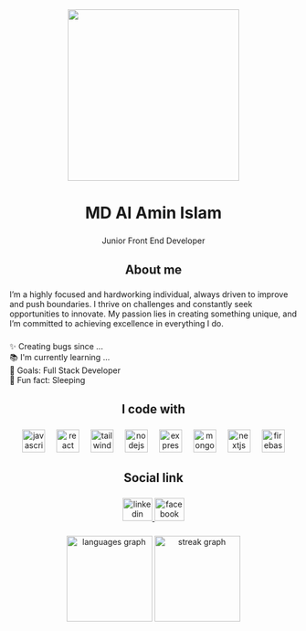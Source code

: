 <div align="center">
  <img height="300" src="https://i.ibb.co.com/FLx5MHTJ/github-Banner.png"  />
</div>

###

<h1 align="center">MD Al Amin Islam</h1>

###

<p align="center">Junior Front End Developer</p>

###

<h2 align="center">About me</h2>

###

<p align="left">I’m a highly focused and hardworking individual, always driven to improve and push boundaries. I thrive on challenges and constantly seek opportunities to innovate. My passion lies in creating something unique, and I’m committed to achieving excellence in everything I do.</p>

###

<p align="left">✨ Creating bugs since ...<br>📚 I'm currently learning ...<br>🎯 Goals: Full Stack Developer<br>🎲 Fun fact: Sleeping</p>

###

<h2 align="center">I code with</h2>

###

<div align="center">
  <img src="https://cdn.jsdelivr.net/gh/devicons/devicon/icons/javascript/javascript-original.svg" height="40" alt="javascript logo"  />
  <img width="12" />
  <img src="https://cdn.jsdelivr.net/gh/devicons/devicon/icons/react/react-original.svg" height="40" alt="react logo"  />
  <img width="12" />
  <img src="https://cdn.simpleicons.org/tailwindcss/06B6D4" height="40" alt="tailwindcss logo"  />
  <img width="12" />
  <img src="https://cdn.simpleicons.org/nodedotjs/339933" height="40" alt="nodejs logo"  />
  <img width="12" />
  <img src="https://skillicons.dev/icons?i=express" height="40" alt="express logo"  />
  <img width="12" />
  <img src="https://skillicons.dev/icons?i=mongodb" height="40" alt="mongodb logo"  />
  <img width="12" />
  <img src="https://cdn.jsdelivr.net/gh/devicons/devicon/icons/nextjs/nextjs-original.svg" height="40" alt="nextjs logo"  />
  <img width="12" />
  <img src="https://skillicons.dev/icons?i=firebase" height="40" alt="firebase logo"  />
</div>

###

<h2 align="center">Social link</h2>

###

<div align="center">
  <a href="https://www.linkedin.com/in/alamin34/" target="_blank">
    <img src="https://raw.githubusercontent.com/maurodesouza/profile-readme-generator/master/src/assets/icons/social/linkedin/default.svg" width="52" height="40" alt="linkedin logo"  />
  </a>
  <a href="https://www.facebook.com/ar.alamin34" target="_blank">
    <img src="https://raw.githubusercontent.com/maurodesouza/profile-readme-generator/master/src/assets/icons/social/facebook/default.svg" width="52" height="40" alt="facebook logo"  />
  </a>
</div>

###

<div align="center">
  <img src="https://github-readme-stats.vercel.app/api/top-langs?username=alaminislam34&locale=en&hide_title=false&layout=compact&card_width=320&langs_count=5&theme=dracula&hide_border=false&order=2" height="150" alt="languages graph"  />
  <img src="https://streak-stats.demolab.com?user=alaminislam34&locale=en&mode=daily&theme=dracula&hide_border=false&border_radius=5&order=3" height="150" alt="streak graph"  />
</div>

###

